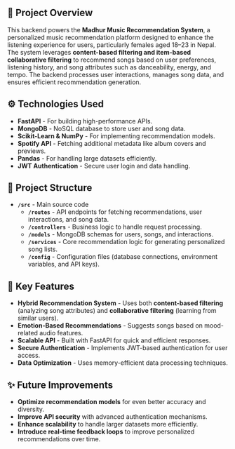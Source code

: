 ## **📌 Project Overview**  
This backend powers the **Madhur Music Recommendation System**, a personalized music recommendation platform designed to enhance the listening experience for users, particularly females aged 18–23 in Nepal. The system leverages **content-based filtering and item-based collaborative filtering** to recommend songs based on user preferences, listening history, and song attributes such as danceability, energy, and tempo. The backend processes user interactions, manages song data, and ensures efficient recommendation generation.  

## **⚙️ Technologies Used**  
- **FastAPI** - For building high-performance APIs.  
- **MongoDB** - NoSQL database to store user and song data.  
- **Scikit-Learn & NumPy** - For implementing recommendation models.  
- **Spotify API** - Fetching additional metadata like album covers and previews.  
- **Pandas** - For handling large datasets efficiently.  
- **JWT Authentication** - Secure user login and data handling.  

## **📂 Project Structure**  
- **`/src`** - Main source code  
  - **`/routes`** - API endpoints for fetching recommendations, user interactions, and song data.  
  - **`/controllers`** - Business logic to handle request processing.  
  - **`/models`** - MongoDB schemas for users, songs, and interactions.  
  - **`/services`** - Core recommendation logic for generating personalized song lists.  
  - **`/config`** - Configuration files (database connections, environment variables, and API keys).  

## **🚀 Key Features**  
- **Hybrid Recommendation System** - Uses both **content-based filtering** (analyzing song attributes) and **collaborative filtering** (learning from similar users).  
- **Emotion-Based Recommendations** - Suggests songs based on mood-related audio features.  
- **Scalable API** - Built with FastAPI for quick and efficient responses.  
- **Secure Authentication** - Implements JWT-based authentication for user access.  
- **Data Optimization** - Uses memory-efficient data processing techniques.





## **✨ Future Improvements**  
- **Optimize recommendation models** for even better accuracy and diversity.  
- **Improve API security** with advanced authentication mechanisms.  
- **Enhance scalability** to handle larger datasets more efficiently.  
- **Introduce real-time feedback loops** to improve personalized recommendations over time.  
